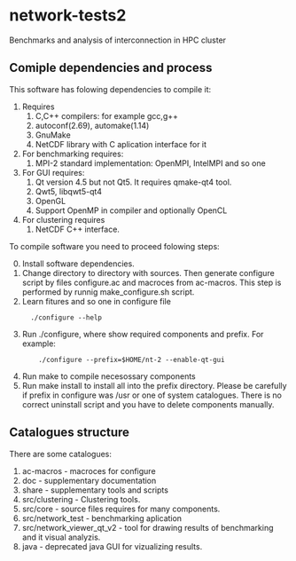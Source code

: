 network-tests2 
==============

Benchmarks and analysis of interconnection in HPC cluster

Comiple dependencies and process
--------------------

This software has folowing dependencies to compile it:

1. Requires
    1. C,C++ compilers: for example gcc,g++ 
    2. autoconf(2.69), automake(1.14)
    3. GnuMake
    4. NetCDF library with C aplication interface for it
2. For benchmarking requires:
    1. MPI-2 standard implementation: OpenMPI, IntelMPI and so one
3. For GUI requires:
    1. Qt version 4.5 but not Qt5. It requires qmake-qt4 tool.
    2. Qwt5, libqwt5-qt4
    3. OpenGL
    4. Support OpenMP in compiler and optionally OpenCL
4. For clustering requires
    1. NetCDF C++ interface.

To compile software you need to proceed folowing steps:

0. Install software dependencies.
1.  Change directory to directory with sources. 
    Then generate configure script by files configure.ac and macroces from 
   ac-macros. This step is performed by runnig make_configure.sh script.
2. Learn fitures and so one in configure file 
     ```
       ./configure --help 
     ```
3. Run ./configure, where show required components and prefix. For example:
    ```
        ./configure --prefix=$HOME/nt-2 --enable-qt-gui
    ```
4. Run make to compile necesossary components
5. Run make install to install all into the prefix directory. Please be carefully
   if prefix in configure was /usr or one of system catalogues. There is no correct
   uninstall script and you have to delete components manually. 


Catalogues structure
--------------------

There are some catalogues:
1. ac-macros - macroces for configure
2. doc - supplementary documentation
3. share - supplementary tools and scripts
4. src/clustering - Clustering tools.
5. src/core - source files requires for many components. 
6. src/network_test - benchmarking aplication
7. src/network_viewer_qt_v2 - tool for drawing results of benchmarking
   and it visual analyzis.
8. java - deprecated java GUI for vizualizing results.    
